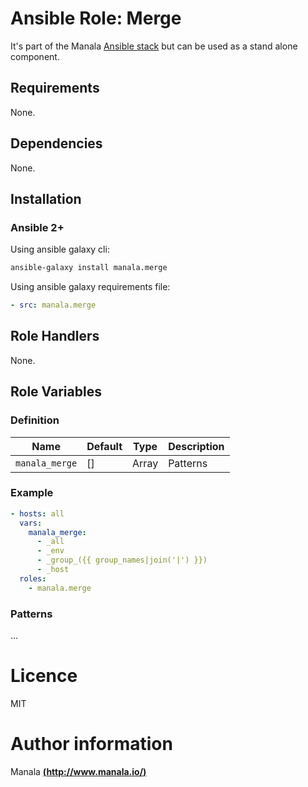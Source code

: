 # Ansible Role: Merge

It's part of the Manala <a href="http://www.manala.io" target="_blank">Ansible stack</a> but can be used as a stand alone component.

## Requirements

None.

## Dependencies

None.

## Installation

### Ansible 2+

Using ansible galaxy cli:

```bash
ansible-galaxy install manala.merge
```

Using ansible galaxy requirements file:

```yaml
- src: manala.merge
```

## Role Handlers

None.

## Role Variables

### Definition

| Name           | Default | Type  | Description |
| -------------- | ------- | ----- | ----------- |
| `manala_merge` | []      | Array | Patterns    |

### Example

```yaml
- hosts: all
  vars:
    manala_merge:
      - _all
      - _env
      - _group_({{ group_names|join('|') }})
      - _host
  roles:
    - manala.merge
```

### Patterns

...

# Licence

MIT

# Author information

Manala [**(http://www.manala.io/)**](http://www.manala.io)
